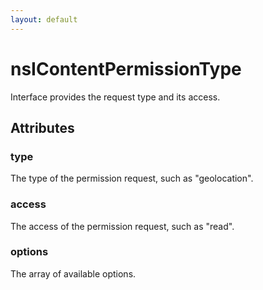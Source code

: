 ```yaml
---
layout: default
---
```


# nsIContentPermissionType #

 Interface provides the request type and its access.


## Attributes ##

### type ###

 The type of the permission request, such as
 "geolocation".


### access ###

 The access of the permission request, such as
 "read".


### options ###

The array of available options.

